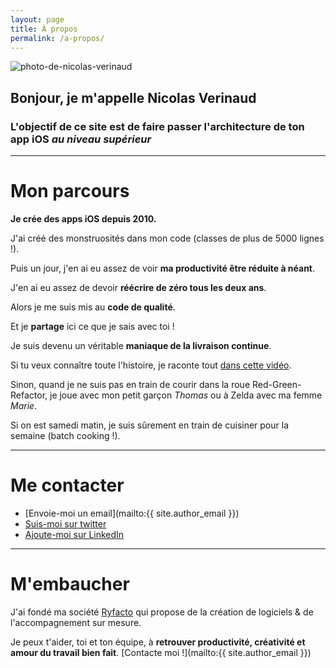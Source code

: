 ```yaml
---
layout: page
title: À propos
permalink: /a-propos/
---
```


<p class="about">
  <img class="left" src="{{ site.author_gravatar }}" alt="photo-de-nicolas-verinaud" />
</p>

## Bonjour, je m'appelle Nicolas Verinaud

<h3>L'objectif de ce site est de faire passer l'architecture de ton app iOS <em>au niveau supérieur</em></h3>

<p class="clear space-top-1"></p>

---

<p class="space-top-1"></p>

# Mon parcours

__Je crée des apps iOS depuis 2010.__

J'ai créé des monstruosités dans mon code (classes de plus de 5000 lignes !).

Puis un jour, j'en ai eu assez de voir __ma productivité être réduite à néant__.

J'en ai eu assez de devoir __réécrire de zéro tous les deux ans__.

Alors je me suis mis au __code de qualité__.

Et je __partage__ ici ce que je sais avec toi !

Je suis devenu un véritable __maniaque de la livraison continue__.

Si tu veux connaître toute l'histoire, je raconte tout [dans cette vidéo](https://youtu.be/NwL3N5vV-qw).

Sinon, quand je ne suis pas en train de courir dans la roue Red-Green-Refactor, je joue avec mon petit garçon _Thomas_ ou à Zelda avec ma femme _Marie_.

Si on est samedi matin, je suis sûrement en train de cuisiner pour la semaine (batch cooking !).

<p class="space-top-1"></p>

---

<p class="space-top-1"></p>

# Me contacter

* [Envoie-moi un email](mailto:{{ site.author_email }})
* [Suis-moi sur twitter](https://www.twitter.com/nverinaud)
* [Ajoute-moi sur LinkedIn](https://www.linkedin.com/in/nicolas-verinaud-7829881a/)

<p class="space-top-1"></p>

---

<p class="space-top-1"></p>

# M'embaucher

J'ai fondé ma société [Ryfacto](https://www.ryfacto.fr) qui propose de la création de logiciels & de l'accompagnement sur mesure.

Je peux t'aider, toi et ton équipe, à __retrouver productivité, créativité et amour du travail bien fait__. [Contacte moi !](mailto:{{ site.author_email }})
